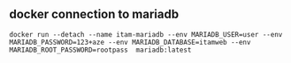 ## docker connection to mariadb
```shell
docker run --detach --name itam-mariadb --env MARIADB_USER=user --env MARIADB_PASSWORD=123+aze --env MARIADB_DATABASE=itamweb --env MARIADB_ROOT_PASSWORD=rootpass  mariadb:latest
```